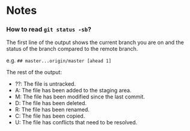 # Notes

### How to read `git status -sb`?

The first line of the output shows the current branch you are on and the status of the branch compared to the remote branch.

e.g. `## master...origin/master [ahead 1]
`

The rest of the output:

- ??: The file is untracked.
- A: The file has been added to the staging area.
- M: The file has been modified since the last commit.
- D: The file has been deleted.
- R: The file has been renamed.
- C: The file has been copied.
- U: The file has conflicts that need to be resolved.
